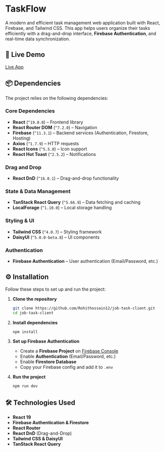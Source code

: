

# TaskFlow  

A modern and efficient task management web application built with React, Firebase, and Tailwind CSS. This app helps users organize their tasks efficiently with a drag-and-drop interface, **Firebase Authentication**, and real-time data synchronization.  

## 🚀 Live Demo  

[Live App](https://job-task-client-xi.vercel.app/)  

## 📦 Dependencies  

The project relies on the following dependencies:  

### **Core Dependencies**  
- **React** (`^19.0.0`) – Frontend library  
- **React Router DOM** (`^7.2.0`) – Navigation  
- **Firebase** (`^11.3.1`) – Backend services (Authentication, Firestore, Hosting)  
- **Axios** (`^1.7.9`) – HTTP requests   
- **React Icons** (`^5.5.0`) – Icon support  
- **React Hot Toast** (`^2.5.2`) – Notifications  

### **Drag and Drop**  
- **React DnD** (`^16.0.1`) – Drag-and-drop functionality  

### **State & Data Management**  
- **TanStack React Query** (`^5.66.9`) – Data fetching and caching  
- **LocalForage** (`^1.10.0`) – Local storage handling  

### **Styling & UI**  
- **Tailwind CSS** (`^4.0.7`) – Styling framework  
- **DaisyUI** (`^5.0.0-beta.8`) – UI components  

### **Authentication**  
- **Firebase Authentication** – User authentication (Email/Password, etc.)  

## ⚙️ Installation  

Follow these steps to set up and run the project:  

1. **Clone the repository**  
   ```sh
   git clone https://github.com/Rohithossain12/job-task-client.git
   cd job-task-client
   ```  

2. **Install dependencies**  
   ```sh
   npm install
   ```  

3. **Set up Firebase Authentication**  
   - Create a **Firebase Project** on [Firebase Console](https://console.firebase.google.com/)  
   - Enable **Authentication** (Email/Password, etc.)  
   - Enable **Firestore Database**  
   - Copy your Firebase config and add it to `.env`  

4. **Run the project**  
   ```sh
   npm run dev
   ```  

## 🛠 Technologies Used  

- **React 19**  
- **Firebase Authentication & Firestore**  
- **React Router**  
- **React DnD** (Drag-and-Drop)  
- **Tailwind CSS & DaisyUI**  
- **TanStack React Query**  

